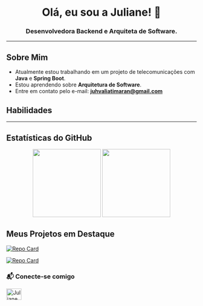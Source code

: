 <h1 align="center">Olá, eu sou a Juliane! 👋</h1>

<h3 align="center">Desenvolvedora Backend e Arquiteta de Software.</h3>

---

## Sobre Mim

- Atualmente estou trabalhando em um projeto de telecomunicações com **Java** e **Spring Boot**.
- Estou aprendendo sobre **Arquitetura de Software**.
- Entre em contato pelo e-mail: **[juhvaliatimaran@gmail.com](mailto:juhvaliatimaran@gmail.com)**

## Habilidades

<p align="left">
  
</p>

---

## Estatísticas do GitHub

<p align="center">
  <img height="180em" src="https://github-readme-stats.vercel.app/api?username=JulianeMaran32&show_icons=true&theme=dracula&include_all_commits=true&count_private=true"/>
  <img height="180em" src="https://github-readme-stats.vercel.app/api/top-langs/?username=JulianeMaran32&layout=compact&langs_count=7&theme=dracula"/>
</p>

## Meus Projetos em Destaque

[![Repo Card](https://github-readme-stats.vercel.app/api/pin/?username=JulianeMaran32&repo=SoftwareArchitecture&theme=dracula)](https://github.com/JulianeMaran32/SoftwareArchitecture)

[![Repo Card](https://github-readme-stats.vercel.app/api/pin/?username=JulianeMaran32&repo=my-libs&theme=dracula)](https://github.com/JulianeMaran32/my-libs)

### 📬 Conecte-se comigo

<p align="left">

<a href="https://linkedin.com/in/juliane-maran" target="blank"><img align="center" src="https://raw.githubusercontent.com/rahuldkjain/github-profile-readme-generator/master/src/images/icons/Social/linked-in-alt.svg" alt="Juliane Maran" height="30" width="40" /></a>
  
</p>
